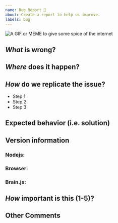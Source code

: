 ```yaml
---
name: Bug Report 🐞
about: Create a report to help us improve.
labels: bug
---
```


<!-- If you don't mind add a fun gif or meme, but no pressure -->

![A GIF or MEME to give some spice of the internet](url)

## _What_ is wrong?

<!-- Ex. training network takes really long -->

## _Where_ does it happen?

<!-- Ex. In the a NeuralNetwork when trying to run a net in node.js on my mac -->

## _How_ do we replicate the issue?

<!-- Please be specific as possible. Use dashes (-) or numbers (1.) to create a list of steps -->

- Step 1
- Step 2
- Step 3

## Expected behavior (i.e. solution)

<!-- What do you think should have happened? -->

## Version information

### Nodejs:

### Browser:

### Brain.js:

## _How_ important is this (1-5)?

<!-- On a scale from 1-5 where 5 is the most important how would you rate it? -->

## Other Comments

<!-- Any other information you think could be helpful -->
